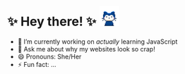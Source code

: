 # ✨ **Hey there!** ✨ <img src="images/mona-whisper-md.gif" height="45" width="45">

- 🔭 I’m currently working on <em>actually</em> learning JavaScript
- 💬 Ask me about why my websites look so crap!
- 😄 Pronouns: She/Her
- ⚡ Fun fact: ...